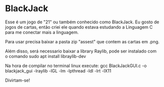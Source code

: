 # BlackJack
Esse é um jogo de "21" ou também conhecido como BlackJack.
Eu gosto de jogos de cartas, então criei ele quando estava estudando a Linguagem C para me conectar mais a linguagem.

Para usar precisa baixar a pasta zip "assest" que contem as cartas em .png.

Além disso, será necessario baixar a library Raylib, pode ser instalado com o comando sudo apt install libraylib-dev

Na hora de compilar no terminal linux execute: gcc BlackJackGUI.c -o blackjack_gui -lraylib -lGL -lm -lpthread -ldl -lrt -lX11

Divirtam-se!
